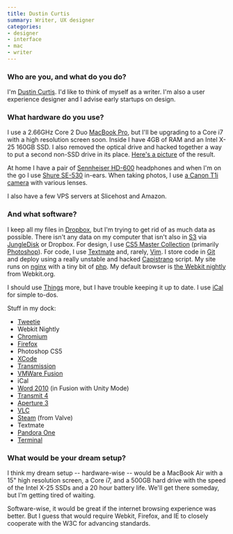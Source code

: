 ```yaml
---
title: Dustin Curtis
summary: Writer, UX designer
categories:
- designer
- interface
- mac
- writer
---
```


### Who are you, and what do you do?

I'm [Dustin Curtis](http://dustincurtis.com/ "Dustin's website."). I'd like to think of myself as a writer. I'm also a user experience designer and I advise early startups on design.

### What hardware do you use?

I use a 2.66GHz Core 2 Duo [MacBook Pro][macbook-pro], but I'll be upgrading to a Core i7 with a high resolution screen soon. Inside I have 4GB of RAM and an Intel X-25 160GB SSD. I also removed the optical drive and hacked together a way to put a second non-SSD drive in its place. [Here's a picture](http://screenshots.dustincurtis.com/photo-20100527-183723.jpg "A photo of Dustin's MacBook Pro's guts.") of the result.

At home I have a pair of [Sennheiser HD-600][hd-600] headphones and when I'm on the go I use [Shure SE-530][se530] in-ears. When taking photos, I use [a Canon T1i camera][eos-rebel-t1i] with various lenses.

I also have a few VPS servers at Slicehost and Amazon.

### And what software?

I keep all my files in [Dropbox][], but I'm trying to get rid of as much data as possible. There isn't any data on my computer that isn't also in [S3][] via [JungleDisk][jungle-disk] or Dropbox. For design, I use [CS5 Master Collection][creative-suite] (primarily [Photoshop][]). For code, I use [Textmate][] and, rarely, [Vim][]. I store code in [Git][] and deploy using a really unstable and hacked [Capistrano][] script. My site runs on [nginx][] with a tiny bit of [php][]. My default browser is [the Webkit nightly][webkit] from Webkit.org.

I should use [Things][] more, but I have trouble keeping it up to date. I use [iCal][] for simple to-dos.

Stuff in my dock:

  * [Tweetie][]
  * Webkit Nightly
  * [Chromium][]
  * [Firefox][]
  * Photoshop CS5
  * [XCode][]
  * [Transmission][]
  * [VMWare Fusion][vmware-fusion]
  * iCal
  * [Word 2010][word] (in Fusion with Unity Mode)
  * [Transmit 4][transmit]
  * [Aperture 3][aperture]
  * [VLC][]
  * [Steam][] (from Valve)
  * Textmate
  * [Pandora One][pandora-one]
  * [Terminal][]

### What would be your dream setup?

I think my dream setup -- hardware-wise -- would be a MacBook Air with a 15" high resolution screen, a Core i7, and a 500GB hard drive with the speed of the Intel X-25 SSDs and a 20 hour battery life. We'll get there someday, but I'm getting tired of waiting.

Software-wise, it would be great if the internet browsing experience was better. But I guess that would require Webkit, Firefox, and IE to closely cooperate with the W3C for advancing standards.

[se530]: https://www.amazon.com/Shure-SE530-Isolating-Discontinued-Manufacturer/dp/B000O8ENQK "In-ear headphones."
[hd-600]: https://www.amazon.com/Sennheiser-Dynamic-Professional-Stereo-Headphones/dp/B00004SY4H "Over the ear headphones."
[macbook-pro]: https://www.apple.com/macbook-pro/ "A laptop."
[eos-rebel-t1i]: https://en.wikipedia.org/wiki/Canon_EOS_500D "A 15.1 megapixel DSLR."
[ical]: https://en.wikipedia.org/wiki/ICal "Calendaring software included with Mac OS X."
[nginx]: http://nginx.org/ "A very fast web/mail server."
[git]: https://git-scm.com/ "A version control system."
[transmission]: https://transmissionbt.com/ "A BitTorrent client."
[transmit]: https://panic.com/transmit/ "An FTP/SFTP client for the Mac."
[tweetie]: https://en.wikipedia.org/wiki/Tweetie "A Twitter client for the Mac."
[things]: https://culturedcode.com/things/ "A task management application for the Mac."
[terminal]: https://en.wikipedia.org/wiki/Terminal_(OS_X) "A console application included with Mac OS X."
[textmate]: http://macromates.com/ "A text editor for the Mac."
[steam]: http://store.steampowered.com/ "A digital game distribution service."
[s3]: https://aws.amazon.com/s3/ "Cloud-based Internet storage magic."
[aperture]: https://en.wikipedia.org/wiki/Aperture_(software) "Photo editing and management software for Mac OS X."
[firefox]: https://www.mozilla.org/en-US/firefox/new/ "A cross-platform open-source web browser."
[jungle-disk]: https://www.jungledisk.com/ "Software for syncing files with the Cloud™."
[chromium]: http://www.chromium.org/ "Open-source builds of the Chrome web browser."
[creative-suite]: https://www.adobe.com/creativecloud.html "A collection of design tools."
[capistrano]: http://capistranorb.com/ "Web application deployment software."
[dropbox]: https://www.dropbox.com/ "Online syncing and storage."
[vim]: http://www.vim.org/ "A command-line text editor."
[vmware-fusion]: https://www.vmware.com/products/fusion.html "A PC emulator for the Mac."
[vlc]: http://www.videolan.org/vlc/ "An open-source media player."
[xcode]: https://en.wikipedia.org/wiki/Xcode "An IDE for Mac developers."
[php]: http://php.net/ "An interpreted scripting language."
[photoshop]: https://www.adobe.com/products/photoshop.html "A bitmap image editor."
[pandora-one]: http://www.pandora.com/upgrade "A pro version of the music streaming service."
[webkit]: https://nightly.webkit.org/ "A nightly build of Webkit."
[word]: https://products.office.com/en-us/word "A document editor."

